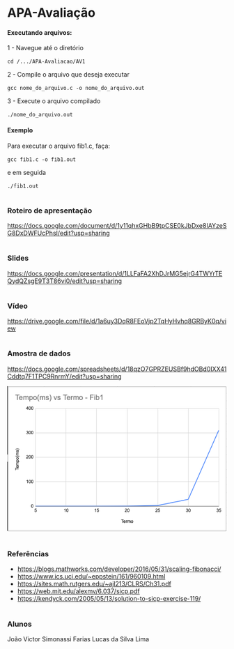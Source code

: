 # APA-Avaliação

#### Executando arquivos:

  1 - Navegue até o diretório
  ```
  cd /.../APA-Avaliacao/AV1
  ```
  2 - Compile o arquivo que deseja executar
  ```
  gcc nome_do_arquivo.c -o nome_do_arquivo.out 
  ```      
  3 - Execute o arquivo compilado
  ```
  ./nome_do_arquivo.out
  ```

#### Exemplo
Para executar o arquivo fib1.c, faça:
  ```
  gcc fib1.c -o fib1.out 
  ```   
  e em seguida
  ```
  ./fib1.out
  ```
#
### Roteiro de apresentação

  https://docs.google.com/document/d/1y11qhxGHbB9tpCSE0kJbDxe8IAYzeSG8DxDWFUcPhsI/edit?usp=sharing
#
### Slides

 https://docs.google.com/presentation/d/1LLFaFA2XhDJrMG5ejrG4TWYrTEQydQZsgE9T3T86vi0/edit?usp=sharing

#
### Vídeo

  https://drive.google.com/file/d/1a6uy3DqR8FEoVjp2TqHyHvhq8GRByK0q/view
  
#
### Amostra de dados

  https://docs.google.com/spreadsheets/d/18qzO7GPRZEUSBf9hdOBd0IXX41Cddtq7F1TPC9RnrmY/edit?usp=sharing
  
![](assets/graph-fib1.png)

#
### Referências

  - https://blogs.mathworks.com/developer/2016/05/31/scaling-fibonacci/
  - https://www.ics.uci.edu/~eppstein/161/960109.html
  - https://sites.math.rutgers.edu/~ajl213/CLRS/Ch31.pdf
  - https://web.mit.edu/alexmv/6.037/sicp.pdf
  - https://kendyck.com/2005/05/13/solution-to-sicp-exercise-119/
  
#
### Alunos

  João Victor Simonassi Farias
  Lucas da Silva Lima


